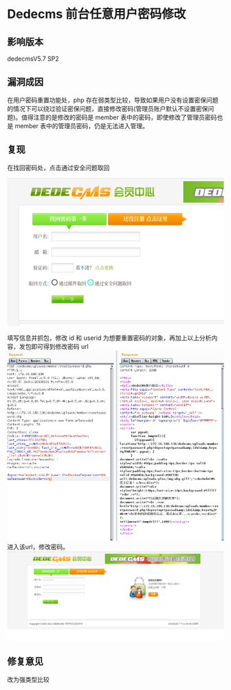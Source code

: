 # Dedecms 前台任意用户密码修改

## 影响版本

dedecmsV5.7 SP2

## 漏洞成因

在用户密码重置功能处，php 存在弱类型比较，导致如果用户没有设置密保问题的情况下可以绕过验证密保问题，直接修改密码(管理员账户默认不设置密保问题)。值得注意的是修改的密码是 member 表中的密码，即使修改了管理员密码也是 member 表中的管理员密码，仍是无法进入管理。

## 复现

在找回密码处，点击通过安全问题取回

![](Dedecms%20%E5%89%8D%E5%8F%B0%E4%BB%BB%E6%84%8F%E7%94%A8%E6%88%B7%E5%AF%86%E7%A0%81%E4%BF%AE%E6%94%B9/a2ea6d0d1c946ac0f125cc858abd952a.png) 

填写信息并抓包，修改 id 和 userid 为想要重置密码的对象，再加上以上分析内容，发包即可得到修改密码 url ![](Dedecms%20%E5%89%8D%E5%8F%B0%E4%BB%BB%E6%84%8F%E7%94%A8%E6%88%B7%E5%AF%86%E7%A0%81%E4%BF%AE%E6%94%B9/d05ffaa4c133f9a4d2af347cd61b15b1.png) 进入该url，修改密码。 ![](Dedecms%20%E5%89%8D%E5%8F%B0%E4%BB%BB%E6%84%8F%E7%94%A8%E6%88%B7%E5%AF%86%E7%A0%81%E4%BF%AE%E6%94%B9/2b3d56c8cf5fdeb4bbaa837ae457fa08.png)

## 修复意见

改为强类型比较
